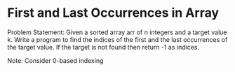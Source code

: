 
# First and Last Occurrences in Array
Problem Statement: 
Given a sorted array arr of n integers and a target value k. Write a program to find the indices of the first and the last occurrences of the target value. If the target is not found then return -1 as indices.

Note: Consider 0-based indexing